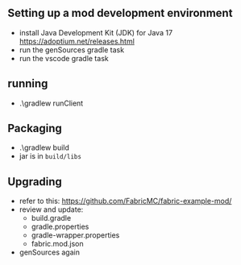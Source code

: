 ## Setting up a mod development environment

* install Java Development Kit (JDK) for Java 17 https://adoptium.net/releases.html
* run the genSources gradle task
* run the vscode gradle task

## running

* .\gradlew runClient

## Packaging

* .\gradlew build
* jar is in `build/libs`


## Upgrading

* refer to this: https://github.com/FabricMC/fabric-example-mod/
* review and update:
  * build.gradle
  * gradle.properties
  * gradle-wrapper.properties
  * fabric.mod.json
* genSources again
